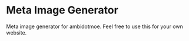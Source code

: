 # Meta Image Generator

Meta image generator for ambidotmoe. Feel free to use this for your own website.
